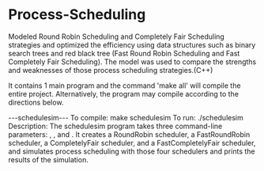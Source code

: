 # Process-Scheduling

Modeled Round Robin Scheduling and Completely Fair Scheduling strategies and optimized the efficiency using data structures such as binary search trees and red black tree (Fast Round Robin Scheduling and Fast Completely Fair Scheduling). The model was used to compare the strengths and weaknesses of those process scheduling strategies.(C++)

It contains 1 main program and the command 'make all' will compile the entire project. Alternatively, the program may compile according to the directions below.


---schedulesim---
To compile: make schedulesim
To run: ./schedulesim <number of CPU bound processes> <number of IO bound processes> <number of cycles to simulate> 
Description:
The schedulesim program takes three command-line parameters: <number of CPU bound processes>, <number of IO bound processes>,  and <number of cycles to simulate>. It creates a RoundRobin scheduler, a FastRoundRobin scheduler, a CompletelyFair  scheduler, and a FastCompletelyFair scheduler, and simulates process scheduling with those four schedulers and prints the results of the simulation.
